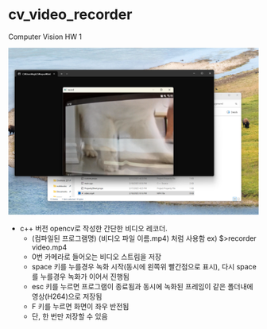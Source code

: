 # cv_video_recorder
Computer Vision HW 1

![cap.png](./cap.png)

- c++ 버전 opencv로 작성한 간단한 비디오 레코더.
    - (컴파일된 프로그램명) (비디오 파일 이름.mp4) 처럼 사용함 ex) $>recorder video.mp4
    - 0번 카메라로 들어오는 비디오 스트림을 저장
    - space 키를 누를경우 녹화 시작(동시에 왼쪽위 빨간점으로 표시), 다시 space를 누를경우 녹화가 이어서 진행됨
    - esc 키를 누르면 프로그램이 종료됨과 동시에 녹화된 프레임이 같은 폴더내에 영상(H264)으로 저장됨
    - F 키를 누르면 화면이 좌우 반전됨
    - 단, 한 번만 저장할 수 있음
